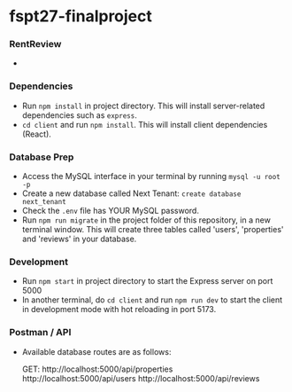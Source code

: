 # fspt27-finalproject

### RentReview
- 

### Dependencies

- Run `npm install` in project directory. This will install server-related dependencies such as `express`.
- `cd client` and run `npm install`. This will install client dependencies (React).


### Database Prep

- Access the MySQL interface in your terminal by running `mysql -u root -p`
- Create a new database called Next Tenant: `create database next_tenant `
- Check the `.env` file has YOUR MySQL password.
- Run `npm run migrate` in the project folder of this repository, in a new terminal window. This will create three tables called 'users', 'properties' and 'reviews' in your database.



### Development

- Run `npm start` in project directory to start the Express server on port 5000
- In another terminal, do `cd client` and run `npm run dev` to start the client in development mode with hot reloading in port 5173.


### Postman / API 

- Available database routes are as follows:  

    GET:
        http://localhost:5000/api/properties
        http://localhost:5000/api/users
        http://localhost:5000/api/reviews



